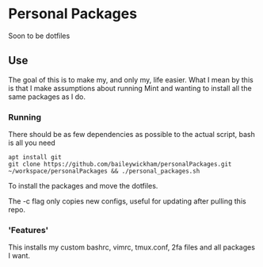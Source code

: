 # Personal Packages
Soon to be dotfiles

## Use
The goal of this is to make my, and only my, life easier. What I mean by this is that I make assumptions about running Mint and wanting to install all the same packages as I do.

### Running
There should be as few dependencies as possible to the actual script, bash is all you need
```
apt install git
git clone https://github.com/baileywickham/personalPackages.git ~/workspace/personalPackages && ./personal_packages.sh
``` 
To install the packages and move the dotfiles.

The -c flag only copies new configs, useful for updating after pulling this repo.

### 'Features'
This installs my custom bashrc, vimrc, tmux.conf, 2fa files and all packages I want.
